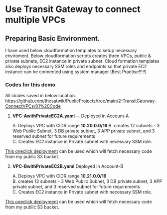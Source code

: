 # Use Transit Gateway to connect multiple VPCs

## Preparing Basic Environment. 

I have used below cloudformation templates to setup necessary enviroment. 
Below cloudformation scripts creates three VPCs, public & private subnets, EC2 instance in private subnet. 
Cloud formation templates also deploys necessary SSM roles and endpoints so that private EC2 instance can be connected using system manager (Best Practise!!!!!)


### Codes for this demo
All clodes saved in below location. 
https://github.com/thesatwik/PublicProjects/tree/main/2-TransitGateway-ConnectVPCs/01%20Code 

1. **VPC-AwithPrivateEC2A.yaml**    -- Deployed in Account-A  

    A. Deploys VPC with CIDR range **10.20.0.0/16**
    B. creates 12 subnets - 3 Web Public Subnet, 3 DB private subnet, 3 APP  private subnet, and 3 reserved subnet for future requirements   
    C. Creates EC2 instance in Private subnet with necessary SSM role.   

[This oneclick deployment](https://console.aws.amazon.com/cloudformation/home?region=us-east-1#/stacks/create/review?templateURL=https://thesatwiklab.s3.amazonaws.com/Codes/2-TransitGateway-ConnectVPCs/VPC-AwithPrivateEC2A.yaml&stackName=VPC-AwithPrivateEC2 ) can be used which will fetch necessary code from my public S3 bucket.  

2. **VPC-BwithPrivateEC2B.yaml**    Deployed in Account-B  

    A. Deploys VPC with CIDR range **10.21.0.0/16**  
    B. creates 12 subnets - 3 Web Public Subnet, 3 DB private subnet, 3 APP  private subnet, and 3 reserved subnet for future requirements   
    C. Creates EC2 instance in Private subnet with necessary SSM role.   

[This oneclick deployment](https://console.aws.amazon.com/cloudformation/home?region=us-east-1#/stacks/create/review?templateURL=https://thesatwiklab.s3.amazonaws.com/Codes/2-TransitGateway-ConnectVPCs/VPC-BwithPrivateEC2B.yaml&stackName=VPC-BwithPrivateEC2 ) can be used which will fetch necessary code from my public S3 bucket.  